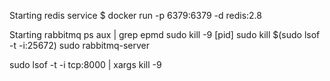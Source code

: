 
Starting redis service
$ docker run -p 6379:6379 -d redis:2.8

Starting rabbitmq
ps aux | grep epmd
sudo kill -9 [pid]
sudo kill $(sudo lsof -t -i:25672)
sudo rabbitmq-server


sudo lsof -t -i tcp:8000 | xargs kill -9